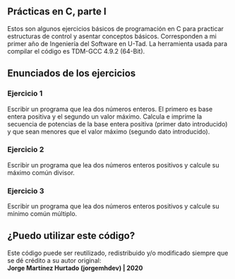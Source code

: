 ## Prácticas en C, parte I
Estos son algunos ejercicios básicos de programación en C para practicar estructuras de control y asentar conceptos básicos. Corresponden a mi primer año de Ingeniería del Software en U-Tad. La herramienta usada para compilar el código es TDM-GCC 4.9.2 (64-Bit).

## Enunciados de los ejercicios
### Ejercicio 1
Escribir un programa que lea dos números enteros. El primero es base entera positiva y el segundo un valor máximo. Calcula e imprime la secuencia de potencias de la base entera positiva (primer dato introducido) y que sean menores que el valor máximo (segundo dato introducido).

### Ejercicio 2
Escribir un programa que lea dos números enteros positivos y calcule su máximo común divisor.

### Ejercicio 3

Escribir un programa que lea dos números enteros positivos y calcule su mínimo común múltiplo.

## ¿Puedo utilizar este código?
Este código puede ser reutilizado, redistribuido y/o modificado siempre que se dé crédito a su autor original:<br>
<b>Jorge Martínez Hurtado (jorgemhdev) | 2020</b>
